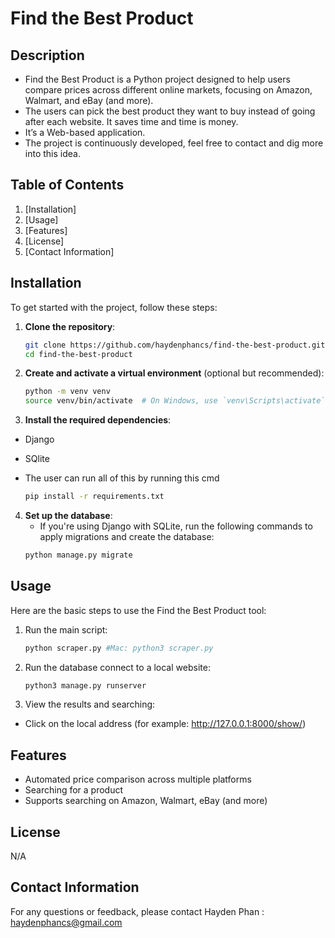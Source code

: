 # Find the Best Product

## Description

- Find the Best Product is a Python project designed to help users compare prices across different online markets, focusing on Amazon, Walmart, and eBay (and more).
- The users can pick the best product they want to buy instead of going after each website. It saves time and time is money.
- It’s a Web-based application.
- The project is continuously developed, feel free to contact and dig more into this idea.

## Table of Contents

1. [Installation]
2. [Usage]
3. [Features]
4. [License]
5. [Contact Information]

## Installation

To get started with the project, follow these steps:

1. **Clone the repository**:
    ```sh
    git clone https://github.com/haydenphancs/find-the-best-product.git
    cd find-the-best-product
    ```

2. **Create and activate a virtual environment** (optional but recommended):
    ```sh
    python -m venv venv
    source venv/bin/activate  # On Windows, use `venv\Scripts\activate`
    ```

3. **Install the required dependencies**:
- Django
- SQlite
- The user can run all of this by running this cmd
  
    ```sh
    pip install -r requirements.txt
    ```

4. **Set up the database**:
    - If you're using Django with SQLite, run the following commands to apply migrations and create the database:
    ```sh
    python manage.py migrate
    ```

## Usage

Here are the basic steps to use the Find the Best Product tool:

1. Run the main script:
    ```sh
    python scraper.py #Mac: python3 scraper.py
    ```
2. Run the database connect to a local website:
    ```sh
    python3 manage.py runserver
    ```

3. View the results and searching:
- Click on the local address (for example: http://127.0.0.1:8000/show/)


## Features

- Automated price comparison across multiple platforms
- Searching for a product
- Supports searching on Amazon, Walmart, eBay (and more)


## License

N/A

## Contact Information

For any questions or feedback, please contact Hayden Phan : haydenphancs@gmail.com
